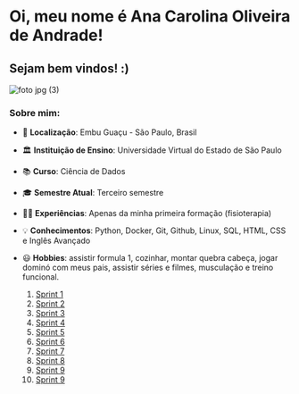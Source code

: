 # Oi, meu nome é Ana Carolina Oliveira de Andrade! 

## Sejam bem vindos! :)

![foto jpg (3)](https://github.com/user-attachments/assets/b239687f-16ff-4799-b217-a4cf6a09cb99)

### Sobre mim:
        
* 📍 __Localização__: Embu Guaçu - São Paulo, Brasil
* 🏛️ __Instituição de Ensino__: Universidade Virtual do Estado de São Paulo 
* 📚 __Curso__: Ciência de Dados
* 🎓 __Semestre Atual__: Terceiro semestre 
* 👩‍💼 __Experiências__: Apenas da minha primeira formação (fisioterapia)
* 💡 __Conhecimentos__: Python, Docker, Git, Github, Linux, SQL, HTML, CSS e Inglês Avançado
* 😃 __Hobbies__: assistir formula 1, cozinhar, montar quebra cabeça, jogar dominó com meus pais, assistir séries e filmes, musculação e treino funcional.

  1. [Sprint 1](https://github.com/AnaAndrade03/PB-Compass/tree/main/Sprint_1)
  2. [Sprint 2](https://github.com/AnaAndrade03/PB-Compass/tree/main/Sprint_2)
  3. [Sprint 3](https://github.com/AnaAndrade03/PB-Compass/tree/main/Sprint_3)
  4. [Sprint 4](https://github.com/AnaAndrade03/PB-Compass/tree/main/Sprint_4)
  5. [Sprint 5](https://github.com/AnaAndrade03/PB-Compass/tree/main/Sprint_5)
  6. [Sprint 6](https://github.com/AnaAndrade03/PB-Compass/tree/main/Sprint_6)
  7. [Sprint 7](https://github.com/AnaAndrade03/PB-Compass/tree/main/Sprint_7)
  8. [Sprint 8](https://github.com/AnaAndrade03/PB-Compass/tree/main/Sprint_8)
  9. [Sprint 9](https://github.com/AnaAndrade03/PB-Compass/tree/main/Sprint_9)
  10. [Sprint 9](https://github.com/AnaAndrade03/PB-Compass/tree/main/Sprint_9)
